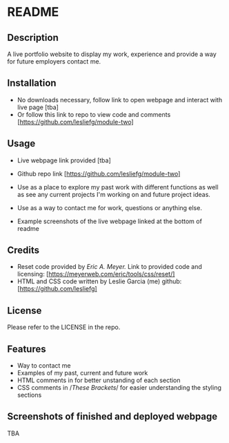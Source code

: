 # README

## Description

A live portfolio website to display my work, experience and provide a way for future employers contact me.

## Installation

- No downloads necessary, follow link to open webpage and interact with live page [tba]
- Or follow this link to repo to view code and comments [https://github.com/lesliefg/module-two]

## Usage

- Live webpage link provided [tba]
- Github repo link [https://github.com/lesliefg/module-two]

- Use as a place to explore my past work with different functions as well as see any current projects I'm working on and future project ideas.
- Use as a way to contact me for work, questions or anything else.
- Example screenshots of the live webpage linked at the bottom of readme

## Credits

- Reset code provided by <i>Eric A. Meyer.</i> Link to provided code and licensing: [https://meyerweb.com/eric/tools/css/reset/] 
- HTML and CSS code written by Leslie Garcia (me) github: [https://github.com/lesliefg]

## License

Please refer to the LICENSE in the repo.

## Features
- Way to contact me
- Examples of my past, current and future work
- HTML comments in <!--These brackets--> for better unstanding of each section 
- CSS comments in /*These Brackets*/ for easier understanding the styling sections

## Screenshots of finished and deployed webpage
TBA
